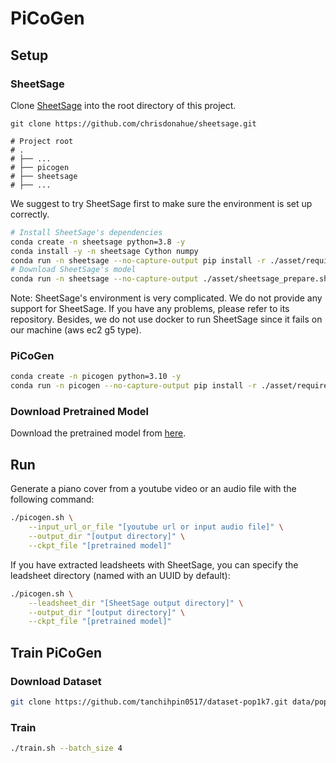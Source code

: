 # PiCoGen

## Setup
### SheetSage
Clone [SheetSage](https://github.com/chrisdonahue/sheetsage) into the root directory of this project.
```
git clone https://github.com/chrisdonahue/sheetsage.git

# Project root
# .
# ├── ...
# ├── picogen
# ├── sheetsage
# ├── ...
```
We suggest to try SheetSage first to make sure the environment is set up correctly.
```sh
# Install SheetSage's dependencies
conda create -n sheetsage python=3.8 -y
conda install -y -n sheetsage Cython numpy
conda run -n sheetsage --no-capture-output pip install -r ./asset/requirements_sheetsage.txt
# Download SheetSage's model
conda run -n sheetsage --no-capture-output ./asset/sheetsage_prepare.sh
```
Note: SheetSage's environment is very complicated. We do not provide any support for SheetSage. If you have any problems, please refer to its repository. Besides, we do not use docker to run SheetSage since it fails on our machine (aws ec2 g5 type).

### PiCoGen
```sh
conda create -n picogen python=3.10 -y
conda run -n picogen --no-capture-output pip install -r ./asset/requirements_picogen.txt
```

### Download Pretrained Model
Download the pretrained model from [here](https://zenodo.org/records/11649613/files/model_00075000?download=1).

## Run
Generate a piano cover from a youtube video or an audio file with the following command:
```sh
./picogen.sh \
    --input_url_or_file "[youtube url or input audio file]" \
    --output_dir "[output directory]" \
    --ckpt_file "[pretrained model]"
```
If you have extracted leadsheets with SheetSage, you can specify the leadsheet directory (named with an UUID by default):
```sh
./picogen.sh \
    --leadsheet_dir "[SheetSage output directory]" \
    --output_dir "[output directory]" \
    --ckpt_file "[pretrained model]"
```


## Train PiCoGen

### Download Dataset
```sh
git clone https://github.com/tanchihpin0517/dataset-pop1k7.git data/pop1k7
```

### Train
```sh
./train.sh --batch_size 4
```

